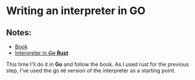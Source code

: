 # Writing an interpreter in **GO**


## Notes:
- [Book](https://compilerbook.com/)
- [Interpreter in _~~Go~~_ **Rust**](https://github.com/Vahor/interpreter-in-rust)

This time I'll do it in **Go** and follow the book. As I used rust for the previous step, I've used the go `00` version of the interpreter as a starting point.
